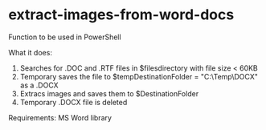 # extract-images-from-word-docs

Function to be used in PowerShell

What it does:
1) Searches for .DOC and .RTF files in $filesdirectory with file size < 60KB
2) Temporary saves the file to $tempDestinationFolder = "C:\Temp\DOCX" as a .DOCX
3) Extracs images and saves them to $DestinationFolder
4) Temporary .DOCX file is deleted

Requirements:
MS Word library
